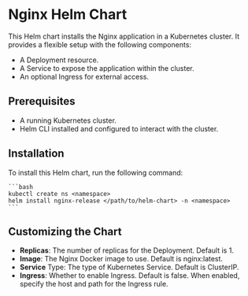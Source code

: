# Nginx Helm Chart

This Helm chart installs the Nginx application in a Kubernetes cluster. It provides a flexible setup with the following components:
- A Deployment resource.
- A Service to expose the application within the cluster.
- An optional Ingress for external access.

## Prerequisites
- A running Kubernetes cluster.
- Helm CLI installed and configured to interact with the cluster.

## Installation
To install this Helm chart, run the following command:

    ```bash
    kubectl create ns <namespace>
    helm install nginx-release </path/to/helm-chart> -n <namespace>
    ```
## Customizing the Chart

- **Replicas**: The number of replicas for the Deployment. Default is 1.
- **Image**: The Nginx Docker image to use. Default is nginx:latest.
- **Service** Type: The type of Kubernetes Service. Default is ClusterIP.
- **Ingress**: Whether to enable Ingress. Default is false. When enabled, specify the host and path for the Ingress rule.
